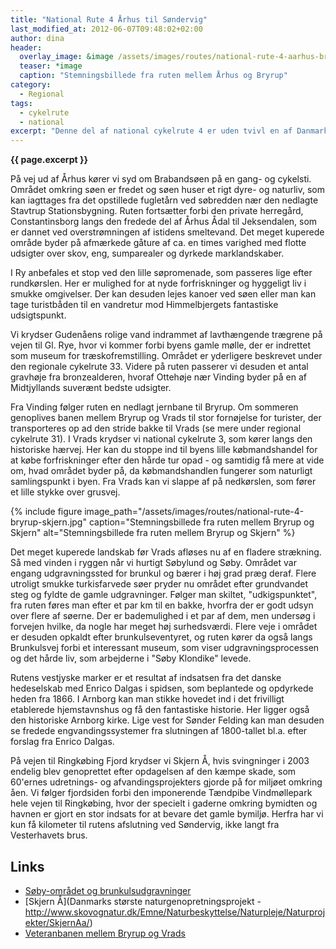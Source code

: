 ```yaml
---
title: "National Rute 4 Århus til Søndervig"
last_modified_at: 2012-06-07T09:48:02+02:00
author: dina
header:
  overlay_image: &image /assets/images/routes/national-rute-4-aarhus-bryrup.jpg
  teaser: *image
  caption: "Stemningsbillede fra ruten mellem Århus og Bryrup"
category:
  - Regional
tags:
  - cykelrute
  - national
excerpt: "Denne del af national cykelrute 4 er uden tvivl en af Danmarks smukkeste. Vi føres fra det hyggelige cafeliv i Århus' smukke omgivelser til Midtjyllands skov- og sørige højland til de flade hedeegne i Vest. Sæt god tid af til denne rute, som byder på mange muligheder for hyggelige og spændende stop undervejs."
---
```


**{{ page.excerpt }}**

På vej ud af Århus kører vi syd om Brabandsøen på en gang- og cykelsti. Området omkring søen er fredet og søen huser et rigt dyre- og naturliv, som kan iagttages fra det opstillede fugletårn ved søbredden nær den nedlagte Stavtrup Stationsbygning. Ruten fortsætter forbi den private herregård, Constantinsborg langs den fredede del af Århus Ådal til Jeksendalen, som er dannet ved overstrømningen af istidens smeltevand. Det meget kuperede område byder på afmærkede gåture af ca. en times varighed med flotte udsigter over skov, eng, sumparealer og dyrkede marklandskaber.
 
I Ry anbefales et stop ved den lille søpromenade, som passeres lige efter rundkørslen. Her er mulighed for at nyde forfriskninger og hyggeligt liv i smukke omgivelser. Der kan desuden lejes kanoer ved søen eller man kan tage turistbåden til en vandretur mod Himmelbjergets fantastiske udsigtspunkt.
 
Vi krydser Gudenåens rolige vand indrammet af lavthængende trægrene på vejen til Gl. Rye, hvor vi kommer forbi byens gamle mølle, der er indrettet som museum for træskofremstilling. Området er yderligere beskrevet under den regionale cykelrute 33. Videre på ruten passerer vi desuden et antal gravhøje fra bronzealderen, hvoraf Ottehøje nær Vinding byder på en af Midtjyllands suverænt bedste udsigter.
 
Fra Vinding følger ruten en nedlagt jernbane til Bryrup. Om sommeren genoplives banen mellem Bryrup og Vrads til stor fornøjelse for turister, der transporteres op ad den stride bakke til Vrads (se mere under regional cykelrute 31). I Vrads krydser vi national cykelrute 3, som kører langs den historiske hærvej. Her kan du stoppe ind til byens lille købmandshandel for at købe forfriskninger efter den hårde tur opad - og samtidig få mere at vide om, hvad området byder på, da købmandshandlen fungerer som naturligt samlingspunkt i byen. Fra Vrads kan vi slappe af på nedkørslen, som fører et lille stykke over grusvej.

{% include figure image_path="/assets/images/routes/national-rute-4-bryrup-skjern.jpg" caption="Stemningsbillede fra ruten mellem Bryrup og Skjern" alt="Stemningsbillede fra ruten mellem Bryrup og Skjern" %}

Det meget kuperede landskab før Vrads afløses nu af en fladere strækning. Så med vinden i ryggen når vi hurtigt Søbylund og Søby. Området var engang udgravningssted for brunkul og bærer i høj grad præg deraf. Flere utroligt smukke turkisfarvede søer pryder nu området efter grundvandet steg og fyldte de gamle udgravninger. Følger man skiltet, "udkigspunktet", fra ruten føres man efter et par km til en bakke, hvorfra der er godt udsyn over flere af søerne. Der er bademulighed i et par af dem, men undersøg i forvejen hvilke, da nogle har meget høj surhedsværdi. Flere veje i området er desuden opkaldt efter brunkulseventyret, og ruten kører da også langs Brunkulsvej forbi et interessant museum, som viser udgravningsprocessen og det hårde liv, som arbejderne i "Søby Klondike" levede.
 
Rutens vestjyske marker er et resultat af indsatsen fra det danske hedeselskab med Enrico Dalgas i spidsen, som beplantede og opdyrkede heden fra 1866. I Arnborg kan man stikke hovedet ind i det frivilligt etablerede hjemstavnshus og få den fantastiske historie. Her ligger også den historiske Arnborg kirke. Lige vest for Sønder Felding kan man desuden se fredede engvandingssystemer fra slutningen af 1800-tallet bl.a. efter forslag fra Enrico Dalgas.
 
På vejen til Ringkøbing Fjord krydser vi Skjern Å, hvis svingninger i 2003 endelig blev genoprettet efter opdagelsen af den kæmpe skade, som 60'ernes udretnings- og afvandingsprojekters gjorde på for miljøet omkring åen. Vi følger fjordsiden forbi den imponerende Tændpibe Vindmøllepark hele vejen til Ringkøbing, hvor der specielt i gaderne omkring bymidten og havnen er gjort en stor indsats for at bevare det gamle bymiljø. Herfra har vi kun få kilometer til rutens afslutning ved Søndervig, ikke langt fra Vesterhavets brus.

## Links

- [Søby-området og brunkulsudgravninger](http://www.dof-ringkobingamt.dk/lokaliteter/lok657050.asp?n=1)
- [Skjern Å](Danmarks største naturgenopretningsprojekt - http://www.skovognatur.dk/Emne/Naturbeskyttelse/Naturpleje/Naturprojekter/SkjernAa/)
- [Veteranbanen mellem Bryrup og Vrads](http://www.veteranbanen.dk/)
